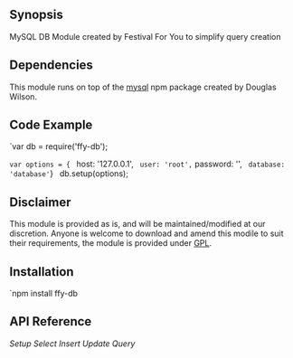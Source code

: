 ## Synopsis

MySQL DB Module created by Festival For You to simplify query creation

## Dependencies

This module runs on top of the [mysql](https://www.npmjs.com/package/mysql) npm package created by Douglas Wilson.

## Code Example

`var db = require('ffy-db');

`var options = {
`  host: '127.0.0.1',
`  user: 'root',
`  password: '',
`  database: 'database'
`}
`
`db.setup(options);

## Disclaimer

This module is provided as is, and will be maintained/modified at our discretion.  Anyone is welcome to download and amend this modile to suit their requirements, the module is provided under [GPL](https://www.gnu.org/licenses/gpl-3.0.en.html).

## Installation

`npm install ffy-db

## API Reference

*Setup*
*Select*
*Insert*
*Update*
*Query*